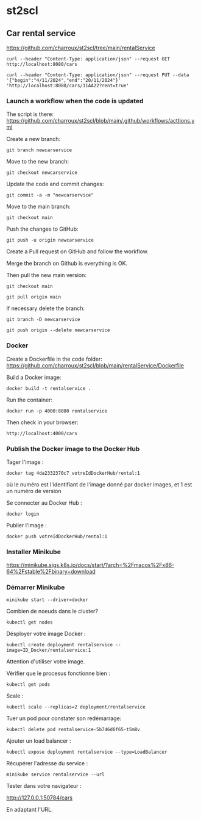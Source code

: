 # st2scl

## Car rental service

https://github.com/charroux/st2scl/tree/main/rentalService

```
curl --header "Content-Type: application/json" --request GET http://localhost:8080/cars
```

```
curl --header "Content-Type: application/json" --request PUT --data '{"begin":"4/11/2024","end":"20/11/2024"}' 'http://localhost:8080/cars/11AA22?rent=true'
```

### Launch a workflow when the code is updated

The script is there: https://github.com/charroux/st2scl/blob/main/.github/workflows/acttions.yml

Create a new branch:
```
git branch newcarservice
```
Move to the new branch:
```
git checkout newcarservice
```
Update the code and commit changes:
```
git commit -a -m "newcarservice"
```
Move to the main branch:
```
git checkout main
```
Push the changes to GitHub:
```
git push -u origin newcarservice
```
Create a Pull request on GitHub and follow the workflow.

Merge the branch on Github is everything is OK.

Then pull the new main version:

```
git checkout main
```
```
git pull origin main
```

If necessary delete the branch:

```
git branch -D newcarservice
```
```
git push origin --delete newcarservice
```

### Docker

Create a Dockerfile in the code folder: https://github.com/charroux/st2scl/blob/main/rentalService/Dockerfile

Build a Docker image:
```
docker build -t rentalservice .      
```
Run the container:
```
docker run -p 4000:8080 rentalservice    
```
Then check in your browser:
```
http://localhost:4000/cars
```

### Publish the Docker image to the Docker Hub

Tager l'image :
```
docker tag 4da2332370c7 votreIdDockerHub/rental:1
```
où le numéro est l'identifiant de l'image donné par docker images, et 1 est un numéro de version

Se connecter au Docker Hub : 
```
docker login
```

Publier l'image :
```
docker push votreIdDockerHub/rental:1      
```

### Installer Minikube

https://minikube.sigs.k8s.io/docs/start/?arch=%2Fmacos%2Fx86-64%2Fstable%2Fbinary+download

### Démarrer Minikube
```
minikube start --driver=docker      
```

Combien de noeuds dans le cluster?
```
kubectl get nodes      
```
Désployer votre image Docker :
```
kubectl create deployment rentalservice --image=ID_Docker/rentalservice:1      
```
Attention d'utiliser votre image.

Vérifier que le procesus fonctionne bien :
```
kubectl get pods      
```
Scale :
```
kubectl scale --replicas=2 deployment/rentalservice          
```     

Tuer un pod pour constater son redémarrage:
```
kubectl delete pod rentalservice-5b746d6f65-t5m8v               
```    
Ajouter un load balancer :
```
kubectl expose deployment rentalservice --type=LoadBalancer              
```    
Récupérer l'adresse du service :
```
minikube service rentalservice --url                      
```    
Tester dans votre navigateur :

http://127.0.0.1:50784/cars

En adaptant l'URL. 
